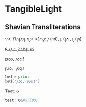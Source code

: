 # TangibleLight

## Shavian Transliterations

𐑯𐑪𐑯-𐑕𐑑𐑨𐑯𐑛𐑼𐑛 𐑩𐑚𐑮𐑰𐑝𐑦𐑱𐑖𐑩𐑯𐑟: 𐑢 (𐑢𐑦𐑔), 𐑛 (𐑛𐑵), 𐑚 (𐑚𐑰)

[𐑞 𐑧𐑜 - 𐑚𐑲 ·𐑨𐑯𐑛𐑦 𐑢𐑽](./the-egg-shaw.md)

𐑣𐑧𐑤𐑴, 𐑢𐑻𐑤𐑛!

`𐑣𐑧𐑤𐑴, 𐑢𐑻𐑤𐑛!`

```py
𐑐𐑮𐑦𐑯𐑑 = print
𐑐𐑮𐑦𐑯𐑑('𐑢𐑧𐑤𐑴, 𐑢𐑻𐑤𐑛!')
```

Test: 𐑻&#xFE00;

```py
test: 𐑻&#xFE00;
```
